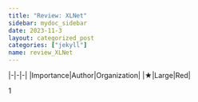 ```yaml
---
title: "Review: XLNet"
sidebar: mydoc_sidebar
date: 2023-11-3
layout: categorized_post
categories: ["jekyll"]
name: review_XLNet
---
```


|-|-|-|
|Importance|Author|Organization|
|★|Large|Red|

1
